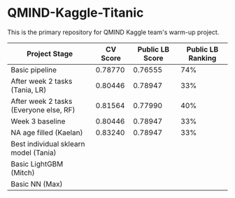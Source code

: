 # QMIND-Kaggle-Titanic

This is the primary repository for QMIND Kaggle team's warm-up project.

| Project Stage                          | CV Score | Public LB Score | Public LB Ranking |
| -------------------------------------- |----------| ----------------| ----------------- |
| Basic pipeline                         | 0.78770  | 0.76555         | 74%               |
| After week 2 tasks (Tania, LR)         | 0.80446  | 0.78947         | 33%               |
| After week 2 tasks (Everyone else, RF) | 0.81564  | 0.77990         | 40%               |
| Week 3 baseline                        | 0.80446  | 0.78947         | 33%               |
| NA age filled (Kaelan)                 | 0.83240  | 0.78947         | 33%               |
| Best individual sklearn model (Tania)  |          |                 |                   |
| Basic LightGBM (Mitch)                 |          |                 |                   |
| Basic NN (Max)                         |          |                 |                   |
